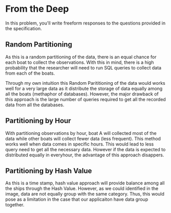 # From the Deep

In this problem, you'll write freeform responses to the questions provided in the specification.

## Random Partitioning
As this is a random partitioning of the data, there is an equal chance for each boat to collect the observations. With this in mind, there is a high probability that the researcher will need to run SQL queries to collect data from each of the boats.

Through my own intuition this Random Parititioning of the data would works well for a very large data as it distribute the storage of data equally among all the boats (methaphor of databases). However, the major drawback of this approach is the large number of queries required to get all the recorded data from all the databases.

## Partitioning by Hour
With partitioning observations by hour, boat A will collected most of the data while other boats will collect fewer data (less frequent). This method works well when data comes in specific hours. This would lead to less query need to get all the necessary data. However if the data is expected to distributed equally in everyhour, the advantage of this approach disappers.

## Partitioning by Hash Value
As this is a time stamp, hash value approach will provide balance among all the ships through the Hash Value. However, as we could identified in the image, data are not equally group with the same category. Thus, this would pose as a limitation in the case that our applicaiton have data group together.

